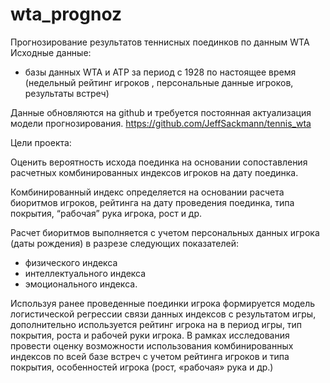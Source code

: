 # wta_prognoz
Прогнозирование результатов теннисных поединков по данным WTA
Исходные данные:
- базы данных WTA и ATP за период с 1928 по настоящее время (недельный рейтинг игроков ,
персональные данные игроков, результаты встреч)


Данные обновляются на github и требуется постоянная актуализация модели прогнозирования.
https://github.com/JeffSackmann/tennis_wta

Цели проекта:

Оценить вероятность исхода поединка на основании сопоставления расчетных
комбинированных индексов игроков на дату поединка.

Комбинированный индекс определяется на основании расчета биоритмов игроков, рейтинга на
дату проведения поединка, типа покрытия, “рабочая” рука игрока, рост и др.

Расчет биоритмов выполняется с учетом персональных данных игрока (даты рождения) в разрезе
следующих показателей:
- физического индекса
- интеллектуального индекса
- эмоционального индекса.

Используя ранее проведенные поединки игрока формируется модель логистической регрессии
связи данных индексов с результатом игры, дополнительно используется рейтинг игрока на в
период игры, тип покрытия, роста и рабочей руки игрока.
В рамках исследования провести оценку возможности использования комбинированных индексов
по всей базе встреч с учетом рейтинга игроков и типа покрытия, особенностей игрока (рост,
«рабочая» рука и др.)
